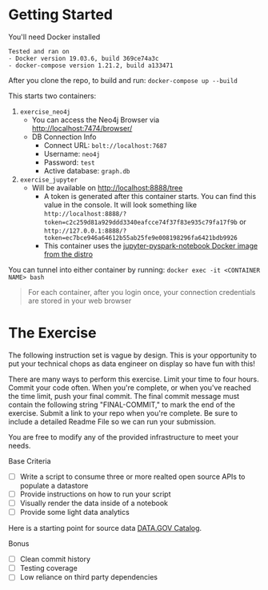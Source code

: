 # Getting Started

You'll need Docker installed

```
Tested and ran on
- Docker version 19.03.6, build 369ce74a3c
- docker-compose version 1.21.2, build a133471
```

After you clone the repo, to build and run: `docker-compose up --build`

This starts two containers:
1. `exercise_neo4j`
    * You can access the Neo4j Browser via [http://localhost:7474/browser/](http://localhost:7474/browser/)
    * DB Connection Info
        * Connect URL: `bolt://localhost:7687`
        * Username: `neo4j`
        * Password: `test`
        * Active database: `graph.db`
1. `exercise_jupyter`
    * Will be available on [http://localhost:8888/tree](http://localhost:8888/tree)
        * A token is generated after this container starts. You can find this value in the console. It will look something like `http://localhost:8888/?token=c2c259d81a929ddd3340eafcce74f37f83e935c79fa17f9b` or `http://127.0.0.1:8888/?token=ec7bce946a64612b55ab25fe9e008198296fa6421bdb9926`
        * This container uses the [jupyter-pyspark-notebook Docker image from the distro](https://jupyter-docker-stacks.readthedocs.io/en/latest/using/selecting.html#core-stacks)


You can tunnel into either container by running: `docker exec -it <CONTAINER NAME> bash`

> For each container, after you login once, your connection credentials are stored in your web browser

# The Exercise

The following instruction set is vague by design. This is your opportunity to put your technical chops as data engineer on display so have fun with this!

There are many ways to perform this exercise. Limit your time to four hours. Commit your code often. When you're complete, or when you've reached the time limit, push your final commit. The final commit message must contain the following string "FINAL-COMMIT," to mark the end of the exercise. Submit a link to your repo when you're complete. Be sure to include a detailed Readme File so we can run your submission.

You are free to modify any of the provided infrastructure to meet your needs.

Base Criteria
- [ ] Write a script to consume three or more realted open source APIs to populate a datastore
- [ ] Provide instructions on how to run your script
- [ ] Visually render the data inside of a notebook
- [ ] Provide some light data analytics

Here is a starting point for source data [DATA.GOV Catalog](https://catalog.data.gov/dataset).

Bonus
- [ ] Clean commit history
- [ ] Testing coverage
- [ ] Low reliance on third party dependencies
